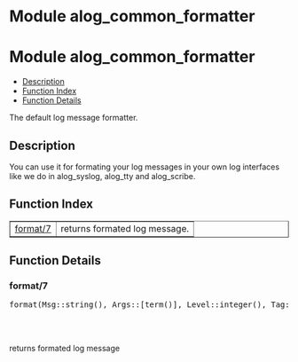 Module alog_common_formatter
============================


<h1>Module alog_common_formatter</h1>

* [Description](#description)
* [Function Index](#index)
* [Function Details](#functions)



The default log message formatter.



<h2><a name="description">Description</a></h2>

You can use it for formating
your log messages in your own log interfaces like we do in
alog_syslog, alog_tty and alog_scribe.

<h2><a name="index">Function Index</a></h2>



<table width="100%" border="1" cellspacing="0" cellpadding="2" summary="function index"><tr><td valign="top"><a href="#format-7">format/7</a></td><td>returns formated log message.</td></tr></table>




<h2><a name="functions">Function Details</a></h2>


<a name="format-7"></a>

<h3>format/7</h3>





<pre>format(Msg::string(), Args::[term()], Level::integer(), Tag::list(), Module::atom(), Line::integer(), Pid::pid()) -> iolist()</pre>
<br></br>




returns formated log message